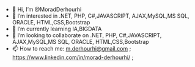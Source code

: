 - 👋 Hi, I’m @MoradDerhourhi
- 👀 I’m interested in .NET, PHP, C#,JAVASCRIPT, AJAX,MySQL,MS SQL, ORACLE, HTML,CSS,Bootstrap
- 🌱 I’m currently learning IA,BIGDATA
- 💞️ I’m looking to collaborate on .NET, PHP, C#,JAVASCRIPT, AJAX,MySQL,MS SQL, ORACLE, HTML,CSS,Bootstrap
- 📫 How to reach me: m.derhourhi@gmail.com ; https://www.linkedin.com/in/morad-derhourhi/ ;

<!---
MoradDerhourhi/MoradDerhourhi is a ✨ special ✨ repository because its `README.md` (this file) appears on your GitHub profile.
You can click the Preview link to take a look at your changes.
--->

